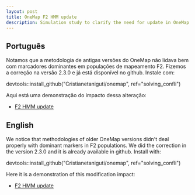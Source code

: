```yaml
---
layout: post
title: OneMap F2 HMM update
description: Simulation study to clarify the need for update in OneMap F2 HMM
---
```


## Português

Notamos que a metodologia de antigas versões do OneMap não lidava bem com marcadores dominantes em populações de mapeamento F2. Fizemos a correção na versão 2.3.0 e já está disponível no github. Instale com:

devtools::install_github("Cristianetaniguti/onemap", ref="solving_confli")

Aqui está uma demonstração do impacto dessa alteração:

* [F2 HMM update](https://cristianetaniguti.github.io/htmls/F2_update/F2_update.html)

## English

We notice that methodologies of older OneMap versions didn't deal properly with dominant markers in F2 populations. We did the correction in the version 2.3.0 and it is already available in github. Install with:

devtools::install_github("Cristianetaniguti/onemap", ref="solving_confli")

Here it is a demonstration of this modification impact:

* [F2 HMM update](https://cristianetaniguti.github.io/htmls/F2_update/F2_update.html)
